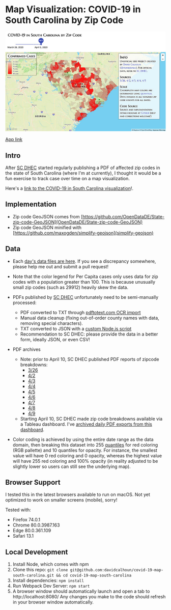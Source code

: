 # Map Visualization: COVID-19 in South Carolina by Zip Code

![](src/static/covid-19-south-carolina-map-app-preview.jpg)

[App link](https://davidcalhoun.github.io/covid-19-map-south-carolina/)

## Intro
After [SC DHEC](https://www.scdhec.gov) started regularly publishing a PDF of affected zip codes in the state of South Carolina (where I'm at currently), I thought it would be a fun exercise to track case over time on a map visualization.

Here's a [link to the COVID-19 in South Carolina visualization](https://davidcalhoun.github.io/covid-19-map-south-carolina/)!.

## Implementation
* Zip code GeoJSON comes from [https://github.com/OpenDataDE/State-zip-code-GeoJSON](OpenDataDE/State-zip-code-GeoJSON)
* Zip code GeoJSON minified with [https://github.com/maxogden/simplify-geojson](simplify-geojson)

## Data
* Each [day's data files are here](https://github.com/davidcalhoun/covid-19-data-south-carolina/tree/master/data).  If you see a discrepancy somewhere, please help me out and submit a pull request!

* Note that the color legend for Per Capita cases only uses data for zip codes with a population greater than 100.  This is because unusually small zip codes (such as 29912) heavily skew the data.

* PDFs published by [SC DHEC](https://www.scdhec.gov) unfortunately need to be semi-manually processed:
  * PDF converted to TXT through [pdftotext.com OCR import](https://pdftotext.com/)
  * Manual data cleanup (fixing out-of-order county names with data, removing special characters).
  * TXT converted to JSON with a [custom Node.js script](https://github.com/davidcalhoun/covid-19-map-south-carolina/blob/master/scripts/index.js)
  * Recommendation to SC DHEC: please provide the data in a better form, ideally JSON, or even CSV!

* PDF archives
  * Note: prior to April 10, SC DHEC published PDF reports of zipcode breakdowns:
    * [3/26](https://scdhec.gov/sites/default/files/media/document/Covid-Zip-Code-Analysis-3_27_2020.pdf)
    * [4/2](https://scdhec.gov/sites/default/files/media/document/Covid%20Zip%20Analysis%204_3_2020%20No%20Estimates_0.pdf)
    * [4/3](https://scdhec.gov/sites/default/files/media/document/Covid%20Zip%20Code%20Analysis_Public_4_4_20.pdf)
    * [4/4](https://scdhec.gov/sites/default/files/media/document/Covid-Zip-Code-Analysis-Public-4_5_2020.pdf)
    * [4/5](https://www.scdhec.gov/sites/default/files/media/document/Zip%20Code%20Counts%20and%20Estimated%20Numbers%20Updated_4_6_2020_0.pdf)
    * [4/6](https://scdhec.gov/sites/default/files/media/document/COVID19_Zip_Code_Counts_and_Estimates_Public-04.07.2020.pdf)
    * [4/7](https://www.scdhec.gov/sites/default/files/media/document/COVID19_Zip_Code_Counts_and_Estimated_Numbers-04.08.2020.pdf)
    * [4/8](https://www.scdhec.gov/sites/default/files/media/document/Zip-Code-Counts-Estimated-Numbers-4_9_2020.pdf)
    * [4/9](https://www.scdhec.gov/sites/default/files/media/document/COVID19_Zip_Code_Analysis_Public-04.10.2020.pdf)
  * Starting April 10, SC DHEC made zip code breakdowns available via a Tableau dashboard.  I've [archived daily PDF exports from this dashboard](https://github.com/davidcalhoun/covid-19-data-south-carolina/tree/master/data).


* Color coding is achieved by using the entire date range as the data domain, then breaking this dataset into 255 [quantiles](https://github.com/d3/d3-scale#quantile-scales) for red coloring (RGB pallette) and 10 quantiles for opacity.  For instance, the smallest value will have 0 red coloring and 0 opacity, whereas the highest value will have 255 red coloring and 100% opacity (in reality adjusted to be slightly lower so users can still see the underlying map).

## Browser Support
I tested this in the latest browsers available to run on macOS.  Not yet optimized to work on smaller screens (mobile), sorry!

Tested with:
* Firefox 74.0.1
* Chrome 80.0.3987.163
* Edge 80.0.361.109
* Safari 13.1


## Local Development

1. Install Node, which comes with npm
1. Clone this repo: `git clone git@github.com:davidcalhoun/covid-19-map-south-carolina.git && cd covid-19-map-south-carolina`
1. Install dependencies: `npm install`
1. Run Webpack Dev Server: `npm start`
1. A browser window should automatically launch and open a tab to http://localhost:8080/  Any changes you make to the code should refresh in your browser window automatically.

